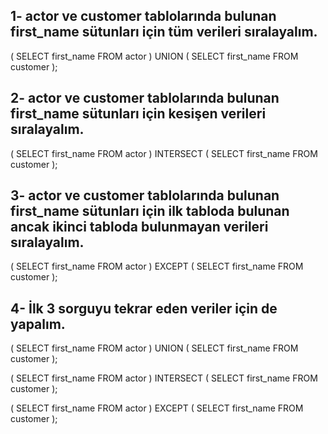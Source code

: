 ## 1- actor ve customer tablolarında bulunan first_name sütunları için tüm verileri sıralayalım.

(
SELECT first_name FROM actor
)
UNION
(
SELECT first_name FROM customer
);

## 2- actor ve customer tablolarında bulunan first_name sütunları için kesişen verileri sıralayalım.

(
SELECT first_name FROM actor
)
INTERSECT
(
SELECT first_name FROM customer
);

## 3- actor ve customer tablolarında bulunan first_name sütunları için ilk tabloda bulunan ancak ikinci tabloda bulunmayan verileri sıralayalım.

(
SELECT first_name FROM actor
)
EXCEPT
(
SELECT first_name FROM customer
);

## 4- İlk 3 sorguyu tekrar eden veriler için de yapalım.

(
SELECT first_name FROM actor
)
UNION
(
SELECT first_name FROM customer
);

(
SELECT first_name FROM actor
)
INTERSECT
(
SELECT first_name FROM customer
);

(
SELECT first_name FROM actor
)
EXCEPT
(
SELECT first_name FROM customer
);



